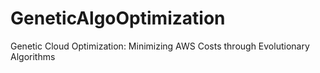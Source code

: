# GeneticAlgoOptimization
Genetic Cloud Optimization: Minimizing AWS Costs through Evolutionary Algorithms
